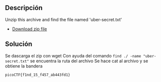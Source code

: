 ## Descripción
Unzip this archive and find the file named 'uber-secret.txt'
- [Download zip file](https://artifacts.picoctf.net/c/502/files.zip)

## Solución
Se dascarga el zip con wget
Con ayuda del comando `find ./ -name "uber-secret.txt"` se encuentra la ruta del archivo
Se hace cat al archivo y se obtiene la bandera
```
picoCTF{f1nd_15_f457_ab443fd1}
```
